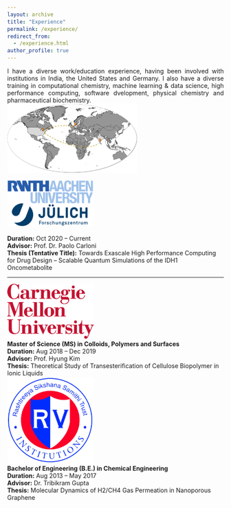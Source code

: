 ```yaml
---
layout: archive
title: "Experience"
permalink: /experience/
redirect_from: 
  - /experience.html
author_profile: true
---
```


<div style="text-align: justify">
I have a diverse work/education experience, having been involved with institutions in India, the United States and Germany. I also have a diverse training in computational chemistry, machine learning & data science, high performance computing, software dvelopment, physical chemistry and pharmaceutical biochemistry.
</div>
  
<img src="../images/Experience.jpg"  width="60%" height="40%">

<img src="../images/rwth_fzj.png"  width="40%" height="20%"/>\
\
**Duration:** Oct 2020 – Current\
**Advisor:** Prof. Dr. Paolo Carloni\
**Thesis (Tentative Title):** Towards Exascale High Performance Computing for Drug Design – Scalable Quantum Simulations of the IDH1 Oncometabolite

---

<img style="float: center;" src="../images/cmu.png"  width="40%" height="20%"/>  
<br>
<div style="text-align: left"> <b> Master of Science (MS) in Colloids, Polymers and Surfaces </b>
  <br>
  <b>Duration:</b> Aug 2018 – Dec 2019
  <br>
  <b>Advisor:</b> Prof. Hyung Kim
  <br>
  <b> Thesis:</b> Theoretical Study of Transesterification of Cellulose Biopolymer in Ionic Liquids
</div>

<img style="float: center;" src="../images/rv.png"  width="40%" height="20%"/>
<br>
<div style="text-align: left"> <b> Bachelor of Engineering (B.E.) in Chemical Engineering </b>
    <br>
  <b>Duration:</b> Aug 2013 – May 2017
  <br>
  <b>Advisor:</b> Dr. Tribikram Gupta
  <br>
  <b> Thesis:</b> Molecular Dynamics of H2/CH4 Gas Permeation in Nanoporous Graphene
</div>
